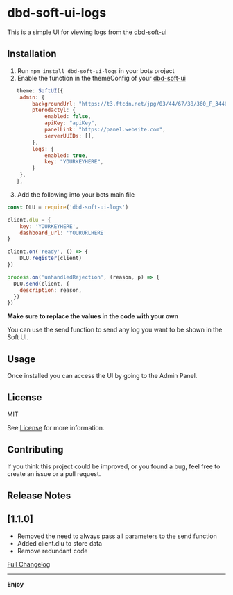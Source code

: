 # dbd-soft-ui-logs

This is a simple UI for viewing logs from the [dbd-soft-ui](https://github.com/Assistants-Center/DBD-Soft-UI)

## Installation

1. Run ```npm install dbd-soft-ui-logs``` in your bots project
2. Enable the function in the themeConfig of your [dbd-soft-ui](https://github.com/Assistants-Center/DBD-Soft-UI)
```js
   theme: SoftUI({
    admin: {
        backgroundUrl: "https://t3.ftcdn.net/jpg/03/44/67/38/360_F_344673825_6fU6IORyipkYpfU1mg2vmxtHxDToUO6Q.jpg",
        pterodactyl: {
            enabled: false,
            apiKey: "apiKey",
            panelLink: "https://panel.website.com",
            serverUUIDs: [],
        },
        logs: {
            enabled: true,
            key: "YOURKEYHERE",
        }
    },
   },
```
3. Add the following into your bots main file
```js
const DLU = require('dbd-soft-ui-logs')

client.dlu = {
    key: 'YOURKEYHERE',
    dashboard_url: 'YOURURLHERE'
}

client.on('ready', () => {
    DLU.register(client)
})

process.on('unhandledRejection', (reason, p) => {
  DLU.send(client, {
    description: reason,
  })
})
```

**Make sure to replace the values in the code with your own**

You can use the send function to send any log you want to be shown in the Soft UI.

## Usage

Once installed you can access the UI by going to the Admin Panel.

## License
MIT

See [License](LICENSE.md) for more information.

## Contributing

If you think this project could be improved, or you found a bug, feel free to create an issue or a pull request.

## Release Notes

## [1.1.0]

- Removed the need to always pass all parameters to the send function
- Added client.dlu to store data
- Remove redundant code

[Full Changelog](CHANGELOG.md)

---

**Enjoy**